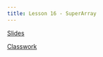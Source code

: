```yaml
---
title: Lesson 16 - SuperArray
---
```


[Slides](https://github.com/novillo-cs/apcsa_material/blob/main/lessons/16_SuperArray.pdf)

[Classwork](https://novillo-cs.github.io/apcsa/classwork/16_cw_super_array/)
